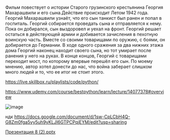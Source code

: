 Фильм повествует о истории Старого грузинского крестьянина Георгия Махарашвили и его сына.Действие происходит Летом 1942 года. Георгий Махарашвили узнаёт, что его сын танкист был ранен и попал в госпиталь. Георгий собирается проведать сына и отправляется к нему. Пока он добирался, сын выздоровел и уехал на фронт. Георгий решает остаться в действующей армии и добивается зачисления в пехотную воинскую часть. Вместе со своими товарищами по оружию, с боями, он добирается до Германии. В ходе одного сражения за два нижних этажа дома Георгий наконец находит своего сына, но тот умирает после ранения у него на руках. В конце концов, Георгий с товарищами переходит мост, по которому впервые перешёл его сын.
По моему мнению, автор хотел донести до нас, что война заберает слишком много людей и то, что ее итог не стоит этого.


https://live.skillbox.ru/playlists/code/python/


https://www.udemy.com/course/bestpython/learn/lecture/14077378#overview


![image](https://user-images.githubusercontent.com/113089418/213179351-3e132623-6285-4b43-ab64-7bcd0ff14ef5.png)

ндк https://docs.google.com/document/d/1sw-CpLCbH4Q-G8Zm0fga5vy5uh9yKLJI6GTPCPqjEYM/edit?usp=sharing


[Презентация 8 (2).pptx](https://github.com/DanAndy/Popov-A.-M.-21/files/10518056/8.2.pptx)
